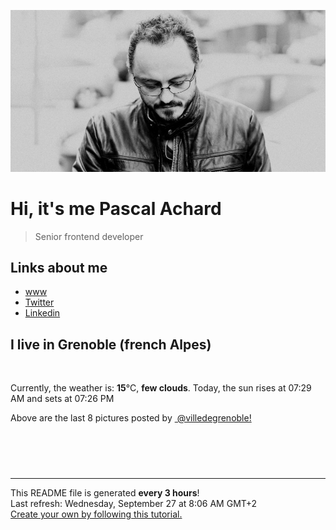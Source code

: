 ![Pascal Achard](./images/photo-pascal-achard.jpg)
# Hi, it's me Pascal Achard
> Senior frontend developer

## Links about me
- [www](https://www.pascal-achard.com)
- [Twitter](https://twitter.com/botmaster)
- [Linkedin](http://www.linkedin.com/in/pascal-achard)


## I live in Grenoble (french Alpes)
<img src="https://openweathermap.org/img/wn/02d@2x.png" alt="">

Currently, the weather is: **15**°C, **few clouds**.
Today, the sun rises at 07:29 AM and sets at 07:26 PM

Above are the last 8 pictures posted by <a href="https://www.instagram.com/villedegrenoble/" target="_blank"><img alt="" src="https://upload.wikimedia.org/wikipedia/commons/thumb/e/e7/Instagram_logo_2016.svg/1024px-Instagram_logo_2016.svg.png" width="20"/> @villedegrenoble!</a>

<p style="display: flex; flex-wrap: wrap; gap: 20px;">
        <img src="https://cdn1.picuki.com/hosted-by-instagram/q/0exhNuNYnjBGZDHIdN5WmL9I2Pk2GAlRNucaS7j0nyZiNxIsbHWB58ltwdev%7C%7CDlyKw1oASyLfzdg7YIvWFxRZFR+P0PaSrOITT1U7KuYVICj0DNh9pRnkr8zL3MXYnCo88EvOzjYMTIfQeoEH%7C%7Cbx7a8Koru5A2MGo1zRMrBC0GAG4fy3UPI7mslm3ayEv0Pxto0%7C%7CNylL9XkgKQcursrV%7C%7CndYEvL+M4Byp6JzSPkCj9ND1OHtpCa5BTB7Kz44KD6chYTJnLMxhDWxbWcw+HOCfogDYn4Wvkez8RM1v9EPp7TzN916+N8ZkIGRT2UFAjsm8lJhmMntxxzsbkK+jVpE5GzZybS7efENl6HFLOWXdMrgmTWTaaPGRI9adlYNBfnFWQnFE%7C%7CuxQcdcy90aTaAY8Qrntjmzd4%7C%7Cn1RcsXDcZ1mDd.jpeg" alt="" width="200"/>
        <img src="https://cdn1.picuki.com/hosted-by-instagram/q/0exhNuNYnjBGZDHIdN5WmL9I2Pk2GAlRNucaS7j0nyZiNxIsbHWB58ltwdev%7C%7CDlyKw1oASyLfzdg4IwuVVxQZFR+P0PaTrKOSzdS5qWfVICq2jRg955knb08LH0eY3em88UsOzjYMTIfQeoEH%7C%7Cb2rvUW+%7C%7C7wbTYNpi2TNLxCyQlWotfpUrJy9ZRzt52U1h+189JldAJZ+jtvdBFundPZlTIeAf3+Idp1orN2S%7C%7CkKhtAKv6K81SO2ECMseW16GX6Rv5+HoOAAuiDpYGhpqzfheKc4EEMWggjvnwwllqIXm4TzI6xVgalsl6qDCmMDUjFKiCU%7C%7Ck8SqtgLsSUHv3EBQnjeel%7C%7CW+eqN29qrRI9HFZOrQlSDRW5XfLalHViIHMa+EW1T0A8qTCt5tnL9MSPJ0xXu5xDaYe7%7C%7CVmhx0WWMf0myuKLEmBcKTx5C3+3ON2j%7C%7Cd9VNt.jpeg" alt="" width="200"/>
        <img src="https://cdn1.picuki.com/hosted-by-instagram/q/0exhNuNYnjBGZDHIdN5WmL9I2Pk2GAlRNucaS7j0nyZiNxIsbHWB58ltwdGn%7C%7CDh6Kwh9HS+Lfzdh4Y0sUV9TZFB4OUPWSL2ISz5Q662RXICk0jxk9Z5nl7gwKHIbZnWq8sQpOzjYMTIfQeoEH%7C%7Cb2rvUT+vvwbTYNpi2TNLxCyQlWotfpUrJy9ZRzt52U1h+189JldAJZ+jtvdBFundPZlTIeAf3+Idp1orN2S%7C%7CkKhtAKv6K81SO2ECMseW16GX6Rv5+HoOAAuiDpYGhpqzPheKc4EEMWggidjRwhvI4ah520GaxV5vtq%7C%7CI%7C%7CzCmMDUjFKiCU%7C%7Ck8SqtQLsSUHv3EBQnjeel%7C%7CW+eqN29qrRI9CQQs%7C%7CFnQ7QfajPTOJ1Xm0BOO7%7C%7CZ2jON8rhA8dLkKlBH610%7C%7C2GM3geCW5Tjmhx0WWMf0mCoL8QpBcKTx5C3+3ON2j%7C%7Cd9VNt.jpeg" alt="" width="200"/>
        <img src="https://cdn1.picuki.com/hosted-by-instagram/q/0exhNuNYnjBGZDHIdN5WmL9I2Pk2GAlRNecaS7j0nyZiNxIsbHWB58ltwdev%7C%7CDlyKw1oASyLfzdg7Y4vV1hYZFR+P0PaS7KBTT1U7KqYVYCn0zZg95Rnkbc0LnQaZnCs8axySjyGPH0LCulNC7jhs7FXr5S7bzNq5TWWNPxEnGZtosv0FvItjK4u4Z2PlBbs5ZclJTpY82ZvIkU%7C%7CrYmX+3QMUvW+NMx3oa85SLIYzPgL6NDtmjHlQD1zPVFwFA+Qsoict7kW3CXeWhEHrliGf+Q8IXsQ0xO+sxtsk6Mf2YbyI6xM+N8Z96PUTjtQEjktqBwzwMSCtiXseGqMi0Z1+0Xw1+C7e84j9azoNtyNfv3bxgr1aJvwHYRnTXUOFtbvXFDzAbO5ApUPw9oXRa5sgBiK%7C%7CgWCZ7nwgUtzV2Ae1Q==.jpeg" alt="" width="200"/>
        <img src="https://cdn1.picuki.com/hosted-by-instagram/q/0exhNuNYnjBGZDHIdN5WmL9I2Pk2GAlRNucaS7j0nyZiNxIsbHWB58ltwdev%7C%7CDlyKw1oASyLfzdg7IMiV1VTZFR+P0fWSLOATT1X5qqRVoCk1Dxn9JRhlL41JXAXYnOn9cIoOzjYMTIfQeoEH%7C%7Cbx7a8Koru5A2MGo1zRMrBC0GAG4fy3UPI7mslm3ayEv0Pxto0%7C%7CNylL9XkgKQcursrV%7C%7CndYEvL+M4Byp6JzSPkCj9ND1OHtpCa5BTB7Kz44KD6chYTJnLMu0iD4QhYcyV6IcogDdkoK0AC58RM1v9EPp7TzN916+N8ZkIGRT2UFAjsm8lJhmMntxxzsbkGb51BTkkzpyJKmXvgso9j5AuCkZtnY7i%7C%7C%7C%7CPLn9N7oYe0AqGqvsXwn1CMyHQcdcy90aTaAe8Q6Rtjmzd4%7C%7Cn1RcsXDcZ1mDd.jpeg" alt="" width="200"/>
        <img src="https://cdn1.picuki.com/hosted-by-instagram/q/0exhNuNYnjBGZDHIdN5WmL9I2Pk2GAlRNucaS7j0nyZiNxIsbHWB58ltwdGn%7C%7CDh6Kwh9HS+Lfzdg4o0pVFpSZFF4Pk3eS7CPTD1S5q2YUoCq1jZl85FpnLk1JHUZZXSq8MolOzjYMTIfQeoEH%7C%7Cb2rvUT+vvwbTYNpi2TNLxCyQlWotfpUrJy9ZRzt52U1h+189JldAJZ+jtvdBFundPZlTIeAf3+Idp1orN2S%7C%7CkKhtAKv6K81SO2ECMseW16GX6Rv5+HoOAAuiDpYGhpqzfheKc4EEMWggiJkUcws4M3pKK2bKxVgfQU%7C%7CIvbCmMDUjFKiCU%7C%7Ck8SqtQLsSUHv3EBQnjeel%7C%7CW+eqN29qrRI9eUXPW79XH0YubmIK1LfFReJvflaXLaB8zmAcRKl6leHel+3WeZyDLwIYbjmhx0WWMf0mCvKMQlBcKTx5C3+3ON2j%7C%7Cd9VNt.jpeg" alt="" width="200"/>
        <img src="https://cdn1.picuki.com/hosted-by-instagram/q/0exhNuNYnjBGZDHIdN5WmL9I2Pk2GAlRNucaS7j0nyZiNxIsbHWB58ltwdev%7C%7CDlyKw1oASyLfzhn4YkvVFpWZFR5NEHbSb2MRDxd7qicVoCm0zdu9Z5pl78zKHcYZXKt8MUqOzjYMTIfQeoEH%7C%7Cbx7a8Koru5A2MGo1zRMrBC0GAG4fy3UPI7mslm3ayEv0Pxto0%7C%7CNylL9XkgKQcursrV%7C%7CndYEvL+M4Byp6JzSPkCj9ND1OHtpCa5BTB7Kzg4KD6chYTJnLMqtg7BXTEh3WKMTIgDEBxPo1ju8RM1v9EPp7TzN916+N8ZkIGRT2UFAjsm8lJhmMntxxzsbkKG+nRU2Vr7kbXkcNg09b2pDf2IQNG9wRToQ53SFoxFCmIEJ9nCWXLJI6WHQcdcy90aTaAZg3zttjmzd4%7C%7Cn1RcsXDcZ1mDd.jpeg" alt="" width="200"/>
        <img src="https://cdn1.picuki.com/hosted-by-instagram/q/0exhNuNYnjBGZDHIdN5WmL9I2Pk2GAlRNucaS7j0nyZiNxIsbHWB58ltwdev%7C%7CDlyKw1oASyLfzdg5IsvWF9QZFR+PULcQbWARD9S7qWZXICl1DRh8ZRlkro3K3YfZH+o%7C%7C8ErOzjYMTIfQeoEH%7C%7Cbx7a8Koru5A2MEo1zRMrBC0GAG4YWbVqFKwoV966yUlEri+YU8ajtG5WR1aRtmpNPb5DwIX%7C%7CD+fMBxsedISLQzicYRtr6+zWOHH24VdGZ9SmmVjIHDleYsvyW4VQ118lPzd4h9KkgT3HSUhkcy4psPqaSDFctu2vxl5u2CCmkPAjw7mDVospWosQCYTXqI1WkL+mP70YGjf80vsLDkCPCXauzexQ3rdqL7BYhBTy8eVfuQXFqBdqDnUO0Bz60JI%7C%7CZN6E289FvlduOhiEU=.jpeg" alt="" width="200"/>
</p>

------------
<p>This README file is generated <b>every 3 hours</b>!
    <br />Last refresh: Wednesday, September 27 at 8:06 AM GMT+2
    <br /><a href="https://medium.com/@th.guibert/how-to-create-a-self-updating-readme-md-for-your-github-profile-f8b05744ca91">Create your own by following this tutorial.</a>
</p>
<p><a href="https://github.com/botmaster/botmaster/actions/workflows/main.yaml"><img alt="" src="https://github.com/botmaster/botmaster/actions/workflows/main.yaml/badge.svg" /></a></p>

